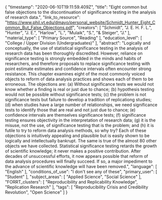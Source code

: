 {
    "timestamp": "2020-06-10T19:11:59.409Z",
    "title": "Eight common but false objections to the discontinuation of significance testing in the analysis of research data.",
    "link_to_resource": "https://www.phil.vt.edu/dmayo/personal_website/Schmidt_Hunter_Eight_Common_But_False_Objections.pdf",
    "creators": [
        "Schmidt",
        "J. E. H. F. L.",
        "Hunter",
        "J. E.",
        "Harlow",
        "L.",
        "Mulaik",
        "S.",
        "& Steiger",
        "J."
    ],
    "material_type": [
        "Primary Source",
        "Reading"
    ],
    "education_level": [
        "College / Upper Division (Undergraduates)"
    ],
    "abstract": "Logically and conceptually, the use of statistical significance testing in the analysis of research data has been thoroughly discredited. However, reliance on significance testing is strongly embedded in the minds and habits of researchers, and therefore proposals to replace significance testing with point estimate estimates and confidence intervals often encounter strong resistance. This chapter examines eight of the most commonly voiced objects to reform of data analysis practices and shows each of them to be erroneous. The objections are: (a) Without significance tests we would not know whether a finding is real or just due to chance; (b) hypothesis testing would not be possible without significance tests; (c) the problem is not significance tests but failure to develop a tradition of replicationg studies; (d) when studies have a large number of relationships, we need significance tests to identify those that are real and not just due to chance; (e) confidence intervals are themselves significance tests; (f) significance testing ensures objectivity in the interpretation of research data; (g) it is the misuse, not the use, of significance testing that is the problem; and (h) it is futile to try to reform data analysis methods, so why try? Each of these objections is intuitively appealing and plausible but is easily shown to be logically and intellectually bankrupt. The same is true of the almost 80 other objects we have collected. Statistical significance testing retards the growth of scientific knowledge; it never makes a positive contribution. After decades of unsuccessful efforts, it now appears possible that reform of data analysis procedures will finally succeed. If so, a major impediment to the advance of scientific knowledge will have been removed.",
    "language": [
        "English"
    ],
    "conditions_of_use": "I don't see any of these",
    "primary_user": [
        "Student"
    ],
    "subject_areas": [
        "Applied Science",
        "Social Science"
    ],
    "FORRT_clusters": [
        "Reproducibility and Replicability Knowledge",
        "Replication Research"
    ],
    "tags": [
        "Reproducibility Crisis and Credibility Revolution",
        "Open Science"
    ]
}